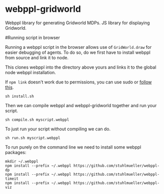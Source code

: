 # webppl-gridworld
Webppl library for generating Gridworld MDPs. JS library for displaying Gridworld. 

#Running script in browser

Running a webppl script in the browser allows use of `GridWorld.draw` for easier debugging of agents. To do so, do we first have to install webppl from source and link it to node. 

This clones webppl into the directory above yours and links it to the global node webppl installation.

If `npm link` doesn't work due to permissions, you can use sudo or [follow this](http://justjs.com/posts/npm-link-developing-your-own-npm-modules-without-tears). 

```
sh install.sh
```

Then we can compile webppl and webppl-gridworld together and run your script.

```
sh compile.sh myscript.webppl
```

To just run your script without compiling we can do. 

```
sh run.sh myscript.webppl
```


To run purely on the command line we need to install some webppl packages:

```
mkdir ~/.webppl
npm install --prefix ~/.webppl https://github.com/stuhlmueller/webppl-dp
npm install --prefix ~/.webppl https://github.com/stuhlmueller/webppl-timeit
npm install --prefix ~/.webppl https://github.com/stuhlmueller/webppl-viz
```
